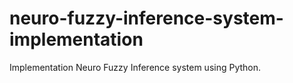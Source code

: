 # neuro-fuzzy-inference-system-implementation
Implementation Neuro Fuzzy Inference system using Python.
